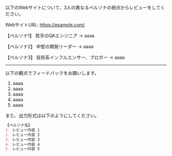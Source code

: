 以下のWebサイトについて、3人の異なるペルソナの視点からレビューをしてください。

WebサイトURL:
https://example.com/

【ペルソナ1】
若手のQAエンジニア
→ aaaa

【ペルソナ2】
中堅の開発リーダー
→ aaaa

【ペルソナ3】
技術系インフルエンサー、ブロガー
→ aaaa

---

以下の観点でフィードバックをお願いします。

1. aaaa
2. aaaa
3. aaaa
4. aaaa
5. aaaa

また、出力形式は以下のようにしてください。

```markdown
【ペルソナ名】
1. レビュー内容 1
2. レビュー内容 2
3. レビュー内容 3
4. レビュー内容 4
5. レビュー内容 5
```

